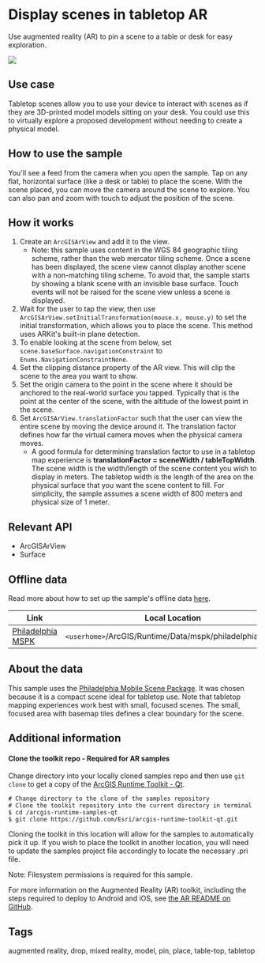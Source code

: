 # Display scenes in tabletop AR

Use augmented reality (AR) to pin a scene to a table or desk for easy exploration.

![](screenshot.png)

## Use case

Tabletop scenes allow you to use your device to interact with scenes as if they are 3D-printed model models sitting on your desk. You could use this to virtually explore a proposed development without needing to create a physical model.

## How to use the sample

You'll see a feed from the camera when you open the sample. Tap on any flat, horizontal surface (like a desk or table) to place the scene. With the scene placed, you can move the camera around the scene to explore. You can also pan and zoom with touch to adjust the position of the scene.

## How it works

1. Create an `ArcGISArView` and add it to the view.
    * Note: this sample uses content in the WGS 84 geographic tiling scheme, rather than the web mercator tiling scheme. Once a scene has been displayed, the scene view cannot display another scene with a non-matching tiling scheme. To avoid that, the sample starts by showing a blank scene with an invisible base surface. Touch events will not be raised for the scene view unless a scene is displayed.
2. Wait for the user to tap the view, then use `ArcGISArView.setInitialTransformation(mouse.x, mouse.y)` to set the initial transformation, which allows you to place the scene. This method uses ARKit's built-in plane detection.
3. To enable looking at the scene from below, set `scene.baseSurface.navigationConstraint` to `Enums.NavigationConstraintNone`.
4. Set the clipping distance property of the AR view. This will clip the scene to the area you want to show.
5. Set the origin camera to the point in the scene where it should be anchored to the real-world surface you tapped. Typically that is the point at the center of the scene, with the altitude of the lowest point in the scene.
6. Set `ArcGISArView.translationFactor` such that the user can view the entire scene by moving the device around it. The translation factor defines how far the virtual camera moves when the physical camera moves.
    * A good formula for determining translation factor to use in a tabletop map experience is **translationFactor = sceneWidth / tableTopWidth**. The scene width is the width/length of the scene content you wish to display in meters. The tabletop width is the length of the area on the physical surface that you want the scene content to fill. For simplicity, the sample assumes a scene width of 800 meters and physical size of 1 meter.

## Relevant API

* ArcGISArView
* Surface

## Offline data

Read more about how to set up the sample's offline data [here](http://links.esri.com/ArcGISRuntimeQtSamples).

Link | Local Location
---------|-------|
|[Philadelphia MSPK](https://www.arcgis.com/home/item.html?id=7dd2f97bb007466ea939160d0de96a9d)| `<userhome>`/ArcGIS/Runtime/Data/mspk/philadelphia.mspk |

## About the data

This sample uses the [Philadelphia Mobile Scene Package](https://www.arcgis.com/home/item.html?id=7dd2f97bb007466ea939160d0de96a9d). It was chosen because it is a compact scene ideal for tabletop use. Note that tabletop mapping experiences work best with small, focused scenes. The small, focused area with basemap tiles defines a clear boundary for the scene.

## Additional information

#### Clone the toolkit repo - Required for AR samples

Change directory into your locally cloned samples repo and then use `git clone` to get a copy of the [ArcGIS Runtime Toolkit - Qt](https://github.com/Esri/arcgis-runtime-toolkit-qt.git).

```
# Change directory to the clone of the samples repository
# Clone the toolkit repository into the current directory in terminal
$ cd /arcgis-runtime-samples-qt
$ git clone https://github.com/Esri/arcgis-runtime-toolkit-qt.git
```

Cloning the toolkit in this location will allow for the samples to automatically pick it up. If you wish to place the toolkit in another location, you will need to update the samples project file accordingly to locate the necessary .pri file.

Note: Filesystem permissions is required for this sample.

For more information on the Augmented Reality (AR) toolkit, including the steps required to deploy to Android and iOS, see [the AR README on GitHub](https://github.com/Esri/arcgis-runtime-toolkit-qt/blob/master/augmentedreality/README.md).

## Tags

augmented reality, drop, mixed reality, model, pin, place, table-top, tabletop
